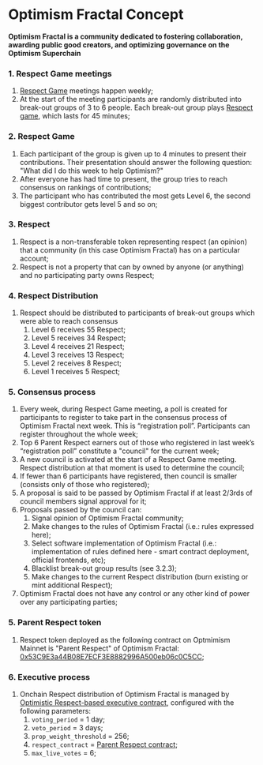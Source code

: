 # Optimism Fractal Concept

**Optimism Fractal is a community dedicated to fostering collaboration, awarding public good creators, and optimizing governance on the Optimism Superchain**

### 1. Respect Game meetings

1. [Respect Game](#2-respect-game) meetings happen weekly;
2. At the start of the meeting participants are randomly distributed into break-out groups of 3 to 6 people. Each break-out group plays [Respect game](#2-respect-game), which lasts for 45 minutes;

### 2. Respect Game

1. Each participant of the group is given up to 4 minutes to present their contributions. Their presentation should answer the following question: "What did I do this week to help Optimism?"
2. After everyone has had time to present, the group tries to reach consensus on rankings of contributions;
  1. The participant who has contributed the most gets Level 6, the second biggest contributor gets level 5 and so on;

### 3. Respect

1. Respect is a non-transferable token representing respect (an opinion) that a community (in this case Optimism Fractal) has on a particular account;
2. Respect is not a property that can by owned by anyone (or anything) and no participating party owns Respect;

### 4. Respect Distribution

1. Respect should be distributed to participants of break-out groups which were able to reach consensus
   1. Level 6 receives 55 Respect;
   2. Level 5 receives 34 Respect;
   3. Level 4 receives 21 Respect;
   4. Level 3 receives 13 Respect;
   5. Level 2 receives 8 Respect;
   6. Level 1 receives 5 Respect;

### 5. Consensus process

1. Every week, during Respect Game meeting, a poll is created for participants to register to take part in the consensus process of Optimism Fractal next week. This is “registration poll”. Participants can register throughout the whole week;
2. Top 6 Parent Respect earners out of those who registered in last week’s “registration poll” constitute a "council" for the current week;
3. A new council is activated at the start of a Respect Game meeting. Respect distribution at that moment is used to determine the council;
4. If fewer than 6 participants have registered, then council is smaller (consists only of those who registered);
5. A proposal is said to be passed by Optimism Fractal if at least 2/3rds of council members signal approval for it;
6. Proposals passed by the council can:
   1. Signal opinion of Optimism Fractal community;
   2. Make changes to the rules of Optimism Fractal (i.e.: rules expressed here);
   3. Select software implementation of Optimism Fractal (i.e.: implementation of rules defined here - smart contract deployment, official frontends, etc);
   4. Blacklist break-out group results (see 3.2.3);
   5. Make changes to the current Respect distribution (burn existing or mint additional Respect);
7. Optimism Fractal does not have any control or any other kind of power over any participating parties;

### 5. Parent Respect token

1. Respect token deployed as the following contract on Optmimism Mainnet is "Parent Respect" of Optimism Fractal:
  [0x53C9E3a44B08E7ECF3E8882996A500eb06c0C5CC](https://optimistic.etherscan.io/address/0x53c9e3a44b08e7ecf3e8882996a500eb06c0c5cc);

### 6. Executive process

1. Onchain Respect distribution of Optimism Fractal is managed by [Optimistic Respect-based executive contract](../../OREC.md), configured with the following parameters:
   1. `voting_period` = 1 day;
   2. `veto_period` = 3 days;
   3. `prop_weight_threshold` = 256;
   4. `respect_contract` = [Parent Respect contract](#5-parent-respect-token);
   5. `max_live_votes` = 6;


